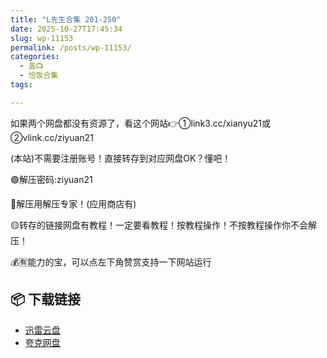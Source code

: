 ```yaml
---
title: "L先生合集 201-250"
date: 2025-10-27T17:45:34
slug: wp-11153
permalink: /posts/wp-11153/
categories:
  - 盖📺
  - 恰饭合集
tags:

---
```


如果两个网盘都没有资源了，看这个网站👉①link3.cc/xianyu21或②vlink.cc/ziyuan21

(本站)不需要注册账号！直接转存到对应网盘OK？懂吧！

🟢解压密码:ziyuan21

🔵解压用解压专家！(应用商店有)

🟡转存的链接网盘有教程！一定要看教程！按教程操作！不按教程操作你不会解压！

💰🈶能力的宝，可以点左下角赞赏支持一下网站运行

## 📦 下载链接
- [迅雷云盘](https://blziyuan21.com/pay-download/11153?key=32fc5a7ade&down_id=0)
- [夸克网盘](https://blziyuan21.com/pay-download/11153?key=32fc5a7ade&down_id=1)

